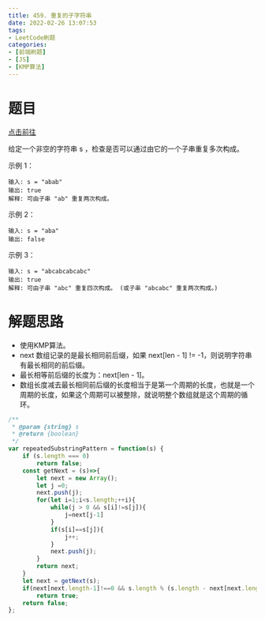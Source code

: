```yaml
---
title: 459. 重复的子字符串
date: 2022-02-26 13:07:53
tags:
- LeetCode刷题
categories:
- [前端刷题]
- [JS]
- [KMP算法]
---
```


# 题目

[点击前往](https://leetcode-cn.com/problems/repeated-substring-pattern/)

给定一个非空的字符串 s ，检查是否可以通过由它的一个子串重复多次构成。

示例 1：
```
输入: s = "abab"
输出: true
解释: 可由子串 "ab" 重复两次构成。
```

示例 2：
```
输入: s = "aba"
输出: false
```

示例 3：
```
输入: s = "abcabcabcabc"
输出: true
解释: 可由子串 "abc" 重复四次构成。 (或子串 "abcabc" 重复两次构成。)
```

# 解题思路

* 使用KMP算法。
* next 数组记录的是最长相同前后缀，如果 next[len - 1] != -1，则说明字符串有最长相同的前后缀。
* 最长相等前后缀的长度为：next[len - 1]。
* 数组长度减去最长相同前后缀的长度相当于是第一个周期的长度，也就是一个周期的长度，如果这个周期可以被整除，就说明整个数组就是这个周期的循环。

```js
/**
 * @param {string} s
 * @return {boolean}
 */
var repeatedSubstringPattern = function(s) {
    if (s.length === 0)
        return false;
    const getNext = (s)=>{
        let next = new Array();
        let j =0;
        next.push(j);
        for(let i=1;i<s.length;++i){
            while(j > 0 && s[i]!=s[j]){
                j=next[j-1]
            }
            if(s[i]==s[j]){
                j++;
            }
            next.push(j);
        }
        return next;
    }
    let next = getNext(s);
    if(next[next.length-1]!==0 && s.length % (s.length - next[next.length-1])===0)
        return true;
    return false;
};
```